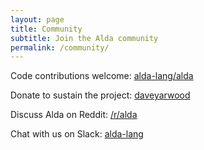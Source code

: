 ```yaml
---
layout: page
title: Community
subtitle: Join the Alda community
permalink: /community/
---
```


Code contributions welcome:
<a href="https://github.com/alda-lang/alda">
  <i class="fa fa-github"></i>
  alda-lang/alda
</a>

Donate to sustain the project:
<a href="https://github.com/sponsors/daveyarwood">
  <i class="fa fa-heart"></i>
  daveyarwood
</a>


Discuss Alda on Reddit:
<a href="https://reddit.com/r/alda">
  <i class="fa fa-reddit"></i>
  /r/alda
</a>

Chat with us on Slack:
<a href="https://slack.alda.io">
  <i class="fa fa-slack"></i>
  alda-lang
</a>
